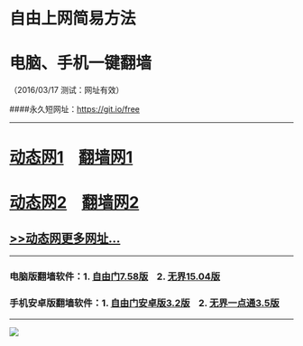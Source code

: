 # 自由上网简易方法
# 电脑、手机一键翻墙
（2016/03/17 测试：网址有效）

####永久短网址：https://git.io/free

***

# <a href="http://dt01.dmky.org/317/1" target="_blank">动态网1</a>&nbsp;&nbsp;&nbsp;&nbsp;<a href="http://fq01.aalk.org" target="_blank">翻墙网1</a>

# <a href="http://dt-01.rcs7.org/317/1" target="_blank">动态网2</a>&nbsp;&nbsp;&nbsp;&nbsp;<a href="http://fq02.pwnz.org" target="_blank">翻墙网2</a>

## <a href="http://fq10.rm6.org/urldt0.php" target="_blank">>>动态网更多网址...</a>

***

### 电脑版翻墙软件：1. <a href="http://fq04.igster.org/fgget.php?fid=fg758p.zip" target="_blank">自由门7.58版</a>&nbsp;&nbsp;&nbsp;&nbsp;2. <a href="http://fq04.igster.org/fgget.php?fid=u1504.zip" target="_blank">无界15.04版</a>

### 手机安卓版翻墙软件：1. <a href="http://fq04.igster.org/fgget.php?fid=fgma32.apk" target="_blank">自由门安卓版3.2版</a>&nbsp;&nbsp;&nbsp;&nbsp;2. <a href="http://fq04.igster.org/fgget.php?fid=um3.5.apk" target="_blank">无界一点通3.5版</a>

***

<p><img src="http://fq05.dler.org/pic/yjfq-20160207.png"></p> 
